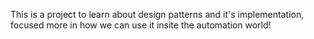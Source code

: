 This is a project to learn about design patterns and it's implementation, focused more in how we can use it insite the automation world!

